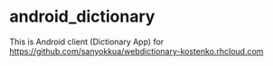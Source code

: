 # android_dictionary
This is Android client (Dictionary App) for https://github.com/sanyokkua/webdictionary-kostenko.rhcloud.com
